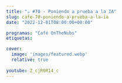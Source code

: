 ```yaml
---
title: "☕️ #70 - Poniendo a prueba a la IA"
slug: cafe-70-poniendo-a-prueba-a-la-ia
date: "2022-12-01T08:00:00+00:00"

programas: "Café OnTheNubs"
etiquetas:

cover:
  image: 'images/featured.webp'
  relative: true
  
youtube: Z_cjR0R14_c
---
```



